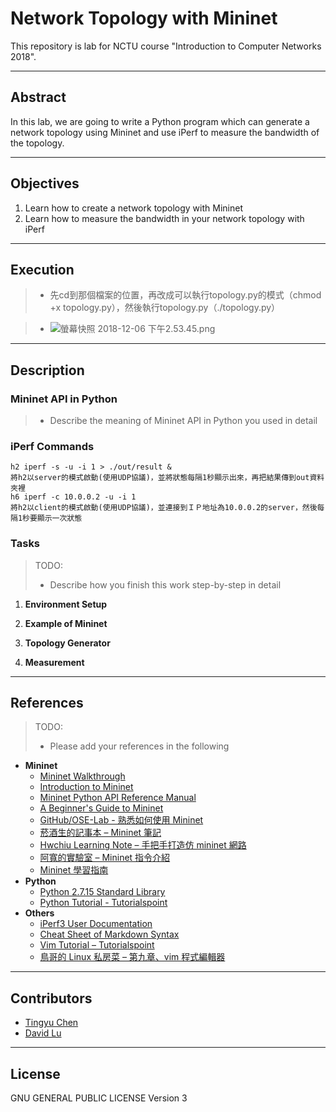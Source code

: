 # Network Topology with Mininet

This repository is lab for NCTU course "Introduction to Computer Networks 2018".

---
## Abstract

In this lab, we are going to write a Python program which can generate a network topology using Mininet and use iPerf to measure the bandwidth of the topology.

---
## Objectives

1. Learn how to create a network topology with Mininet
2. Learn how to measure the bandwidth in your network topology with iPerf

---
## Execution

> * 先cd到那個檔案的位置，再改成可以執行topology.py的模式（chmod +x topology.py），然後執行topology.py（./topology.py）  
    
> * ![螢幕快照 2018-12-06 下午2.53.45.png](https://github.com/nctucn/lab2-qhorse0616227/blob/master/%E8%9E%A2%E5%B9%95%E5%BF%AB%E7%85%A7%202018-12-06%20%E4%B8%8B%E5%8D%882.53.45.png)
        
---
## Description

### Mininet API in Python

> * Describe the meaning of Mininet API in Python you used in detail
        

### iPerf Commands

    h2 iperf -s -u -i 1 > ./out/result &   
    將h2以server的模式啟動(使用UDP協議)，並將狀態每隔1秒顯示出來，再把結果傳到out資料夾裡  
    h6 iperf -c 10.0.0.2 -u -i 1  
    將h2以client的模式啟動(使用UDP協議)，並連接到ＩＰ地址為10.0.0.2的server，然後每隔1秒要顯示一次狀態
    

### Tasks

> TODO:
> * Describe how you finish this work step-by-step in detail

1. **Environment Setup**


2. **Example of Mininet**


3. **Topology Generator**


4. **Measurement**

---
## References

> TODO: 
> * Please add your references in the following

* **Mininet**
    * [Mininet Walkthrough](http://mininet.org/walkthrough/)
    * [Introduction to Mininet](https://github.com/mininet/mininet/wiki/Introduction-to-Mininet)
    * [Mininet Python API Reference Manual](http://mininet.org/api/annotated.html)
    * [A Beginner's Guide to Mininet](https://opensourceforu.com/2017/04/beginners-guide-mininet/)
    * [GitHub/OSE-Lab - 熟悉如何使用 Mininet](https://github.com/OSE-Lab/Learning-SDN/blob/master/Mininet/README.md)
    * [菸酒生的記事本 – Mininet 筆記](https://blog.laszlo.tw/?p=81)
    * [Hwchiu Learning Note – 手把手打造仿 mininet 網路](https://hwchiu.com/setup-mininet-like-environment.html)
    * [阿寬的實驗室 – Mininet 指令介紹](https://ting-kuan.blog/2017/11/09/%E3%80%90mininet%E6%8C%87%E4%BB%A4%E4%BB%8B%E7%B4%B9%E3%80%91/)
    * [Mininet 學習指南](https://www.sdnlab.com/11495.html)
* **Python**
    * [Python 2.7.15 Standard Library](https://docs.python.org/2/library/index.html)
    * [Python Tutorial - Tutorialspoint](https://www.tutorialspoint.com/python/)
* **Others**
    * [iPerf3 User Documentation](https://iperf.fr/iperf-doc.php#3doc)
    * [Cheat Sheet of Markdown Syntax](https://www.markdownguide.org/cheat-sheet)
    * [Vim Tutorial – Tutorialspoint](https://www.tutorialspoint.com/vim/index.htm)
    * [鳥哥的 Linux 私房菜 – 第九章、vim 程式編輯器](http://linux.vbird.org/linux_basic/0310vi.php)

---
## Contributors

* [Tingyu Chen](https://github.com/qhorse0616227)
* [David Lu](https://github.com/yungshenglu)

---
## License

GNU GENERAL PUBLIC LICENSE Version 3
